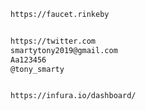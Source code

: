 
```bash
https://faucet.rinkeby


https://twitter.com
smartytony2019@gmail.com
Aa123456
@tony_smarty


https://infura.io/dashboard/

```














